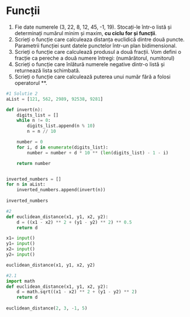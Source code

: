 # Funcții



1. Fie date numerele \(3, 22, 8, 12, 45, -1, 19\). Stocați-le într-o listă și determinați numărul minim și maxim, **cu ciclu for și funcții**.
2. Scrieți o funcție care calculeaza distanța euclidică dintre două puncte. Parametrii funcției sunt datele punctelor într-un plan bidimensional.
3. Scrieți o funcție care calculează produsul a două fracții. Vom defini o fracție ca pereche a două numere întregi: \(numărătorul, numitorul\)
4. Scrieți o funcție care înlătură numerele negative dintr-o listă și returnează lista schimbată. 
5. Scrieți o funcție care calculează puterea unui număr fără a folosi operatorul \*\*.

```python
#1 Solutie 2
aList = [121, 562, 2989, 92538, 9281]

def invert(n):
    digits_list = []
    while n != 0:
        digits_list.append(n % 10)
        n = n // 10 

    number = 0
    for i, d in enumerate(digits_list):
        number = number + d * 10 ** (len(digits_list) - 1 - i)   

    return number


inverted_numbers = []
for n in aList:
    inverted_numbers.append(invert(n))
    
inverted_numbers

#2
def euclidean_distance(x1, y1, x2, y2):
    d = ((x1 - x2) ** 2 + (y1 - y2) ** 2) ** 0.5
    return d

x1= input()
y1= input()
x2= input()
y2= input()

euclidean_distance(x1, y1, x2, y2)

#2.1
import math
def euclidean_distance(x1, y1, x2, y2):
    d = math.sqrt((x1 - x2) ** 2 + (y1 - y2) ** 2)
    return d
    
euclidean_distance(2, 3, -1, 5)
```

